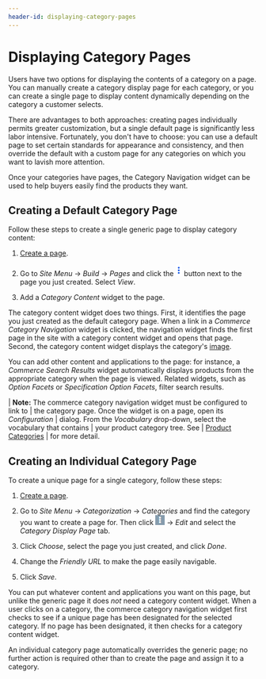 ```yaml
---
header-id: displaying-category-pages
---
```


# Displaying Category Pages

Users have two options for displaying the contents of a category on a page. You
can manually create a category display page for each category, or you can create
a single page to display content dynamically depending on the category
a customer selects.

There are advantages to both approaches: creating pages individually permits
greater customization, but a single default page is significantly less labor
intensive. Fortunately, you don't have to choose: you can use a default page to
set certain standards for appearance and consistency, and then override the
default with a custom page for any categories on which you want to lavish more
attention.

Once your categories have pages, the Category Navigation widget can be used to
help buyers easily find the products they want.

## Creating a Default Category Page

Follow these steps to create a single generic page to display category content:

1.  [Create a page](/discover/portal/-/knowledge_base/7-1/creating-and-managing-pages). 

2.  Go to *Site Menu* &rarr; *Build* &rarr; *Pages* and click the
    ![Options](../../images/icon-options.png) button next to the page you just
    created. Select *View*.

3.  Add a *Category Content* widget to the page.

The category content widget does two things. First, it identifies the page you
just created as the default category page. When a link in a *Commerce Category
Navigation* widget is clicked, the navigation widget finds the first page in the
site with a category content widget and opens that page. Second, the category
content widget displays the category's
[image](/web/commerce/documentation/-/knowledge_base/1-0/product-categories#images).

You can add other content and applications to the page: for instance,
a *Commerce Search Results* widget automatically displays products from the
appropriate category when the page is viewed. Related widgets, such as *Option
Facets* or *Specification Option Facets*, filter search results.

| **Note:** The commerce category navigation widget must be configured to link to
| the category page. Once the widget is on a page, open its *Configuration*
| dialog. From the *Vocabulary* drop-down, select the vocabulary that contains
| your product category tree. See
| [Product Categories](/web/commerce/documentation/-/knowledge_base/1-0/product-categories)
| for more detail.

## Creating an Individual Category Page

To create a unique page for a single category, follow these steps:

1.  [Create a page](/discover/portal/-/knowledge_base/7-1/creating-and-managing-pages).

2.  Go to *Site Menu* &rarr; *Categorization* &rarr; *Categories* and find the
    category you want to create a page for. Then click
    ![Option](../../images/icon-app-options.png) &rarr; *Edit* and select the
    *Category Display Page* tab.

3.  Click *Choose*, select the page you just created, and click *Done*.

4.  Change the *Friendly URL* to make the page easily navigable.

5.  Click *Save*.

You can put whatever content and applications you want on this page, but unlike
the generic page it does *not* need a category content widget. When a user
clicks on a category, the commerce category navigation widget first checks to
see if a unique page has been designated for the selected category. If no page
has been designated, it then checks for a category content widget.

An individual category page automatically overrides the generic page; no further
action is required other than to create the page and assign it to a category.
